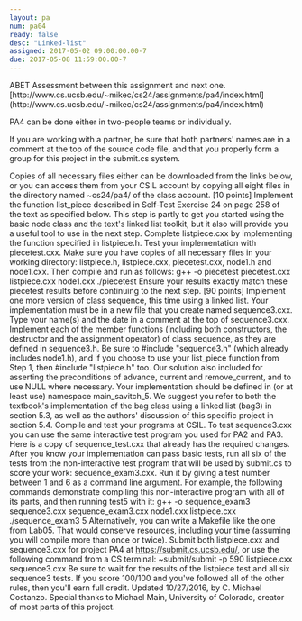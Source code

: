 ```yaml
---
layout: pa
num: pa04	
ready: false
desc: "Linked-list"
assigned: 2017-05-02 09:00:00.00-7
due: 2017-05-08 11:59:00.00-7
---
```


<div markdown="1">
ABET Assessment between this assignment and next one.
[http://www.cs.ucsb.edu/~mikec/cs24/assignments/pa4/index.html](http://www.cs.ucsb.edu/~mikec/cs24/assignments/pa4/index.html)

PA4 can be done either in two-people teams or individually.

If you are working with a partner, be sure that both partners' names are in a comment at the top of the source code file, and that you properly form a group for this project in the submit.cs system.

Copies of all necessary files either can be downloaded from the links below, or you can access them from your CSIL account by copying all eight files in the directory named ~cs24/pa4/ of the class account.
[10 points] Implement the function list_piece described in Self-Test Exercise 24 on page 258 of the text as specified below. This step is partly to get you started using the basic node class and the text's linked list toolkit, but it also will provide you a useful tool to use in the next step.
Complete listpiece.cxx by implementing the function specified in listpiece.h.
Test your implementation with piecetest.cxx. Make sure you have copies of all necessary files in your working directory: listpiece.h, listpiece.cxx, piecetest.cxx, node1.h and node1.cxx. Then compile and run as follows:
g++ -o piecetest piecetest.cxx listpiece.cxx node1.cxx
./piecetest
Ensure your results exactly match these piecetest results before continuing to the next step.
[90 points] Implement one more version of class sequence, this time using a linked list. Your implementation must be in a new file that you create named sequence3.cxx.
Type your name(s) and the date in a comment at the top of sequence3.cxx.
Implement each of the member functions (including both constructors, the destructor and the assignment operator) of class sequence, as they are defined in sequence3.h.
Be sure to #include "sequence3.h" (which already includes node1.h), and if you choose to use your list_piece function from Step 1, then #include "listpiece.h" too. Our solution also included <cassert> for asserting the preconditions of advance, current and remove_current, and <cstdlib> to use NULL where necessary.
Your implementation should be defined in (or at least use) namespace main_savitch_5.
We suggest you refer to both the textbook's implementation of the bag class using a linked list (bag3) in section 5.3, as well as the authors' discussion of this specific project in section 5.4.
Compile and test your programs at CSIL. To test sequence3.cxx you can use the same interactive test program you used for PA2 and PA3. Here is a copy of sequence_test.cxx that already has the required changes. After you know your implementation can pass basic tests, run all six of the tests from the non-interactive test program that will be used by submit.cs to score your work: sequence_exam3.cxx. Run it by giving a test number between 1 and 6 as a command line argument. For example, the following commands demonstrate compiling this non-interactive program with all of its parts, and then running test5 with it:
g++ -o sequence_exam3 sequence3.cxx sequence_exam3.cxx node1.cxx listpiece.cxx
./sequence_exam3 5
Alternatively, you can write a Makefile like the one from Lab05. That would conserve resources, including your time (assuming you will compile more than once or twice).
Submit both listpiece.cxx and sequence3.cxx for project PA4 at https://submit.cs.ucsb.edu/, or use the following command from a CS terminal:
~submit/submit -p 590 listpiece.cxx sequence3.cxx
Be sure to wait for the results of the listpiece test and all six sequence3 tests. If you score 100/100 and you've followed all of the other rules, then you'll earn full credit.
Updated 10/27/2016, by C. Michael Costanzo.
Special thanks to Michael Main, University of Colorado, creator of most parts of this project.